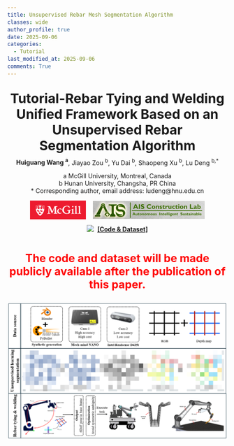 ```yaml
---
title: Unsupervised Rebar Mesh Segmentation Algorithm
classes: wide
author_profile: true
date: 2025-09-06
categories: 
  - Tutorial
last_modified_at: 2025-09-06
comments: True
---
```



<div style="text-align: center;">
  <p style="font-size: 30px; font-weight: bold; margin-bottom: 5px;">
    Tutorial-Rebar Tying and Welding Unified Framework Based on an Unsupervised Rebar Segmentation Algorithm<br/>
  </p>
  <p style="margin-top: 10px;">
    <strong>Huiguang Wang <sup>a</sup></strong>, Jiayao Zou <sup>b</sup>, Yu Dai <sup>b</sup>, Shaopeng Xu <sup>b</sup>, Lu Deng <sup>b,*</sup>
  </p>
  <p style="margin-top: 10px;">a McGill University, Montreal, Canada<br>b Hunan University, Changsha, PR China<br> * Corresponding author, email address: ludeng@hnu.edu.cn
</p>

  <div style="display: flex; justify-content: center; align-items: center; width: 400px; margin: 0 auto;">
    <a href="https://www.mcgill.ca/" target="_blank">
      <img src="/web_resources/McGill.png" style="width: 200px; height: auto; margin-bottom: 10px;" />
    </a>
    &nbsp;&nbsp;&nbsp;&nbsp;
    <a href="https://www.shao-lab.com/" target="_blank">
      <img src="/web_resources/AIS.png" style="width: 400px; height: auto; margin-bottom: 10px;" />
    </a>
  </div>

</div>



<div style="display: flex; justify-content: center; align-items: center;">
  <a href="https://huiguangwang.top/"><img src="/web_resources\github.svg" style="max-width: 30px; height: auto;" /></a> &nbsp;&nbsp;<a href="https://huiguangwang.top/"><strong>[Code & Dataset]</strong></a>
</div>

<br>

<div style="text-align: center;">
  <p style="color: red; font-size: 25px; font-weight: bold;">
    The code and dataset will be made publicly available after the publication of this paper.
  </p>
</div>

<div style="text-align: justify;">
    <div style="display: flex; justify-content: center; align-items: center; margin: 0 auto;">
      <img src="/web_resources\post\unsupervised_segmentation\Framework.png" style="max-width: 100%; height: auto; margin-bottom: 10px;" />
    </div>
</div>

